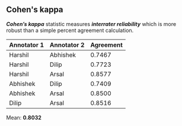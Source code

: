 ## Cohen's kappa
***Cohen’s kappa*** statistic measures ***interrater reliability***
which is more robust than a simple percent agreement
calculation.

| Annotator 1 | Annotator 2 | Agreement |
|---|---|---|
| Harshil | Abhishek | 0.7467 |
| Harshil | Dilip | 0.7723 |
| Harshil | Arsal | 0.8577 |
| Abhishek | Dilip | 0.7409 |
| Abhishek | Arsal | 0.8500 |
| Dilip | Arsal | 0.8516 |

Mean: **0.8032**